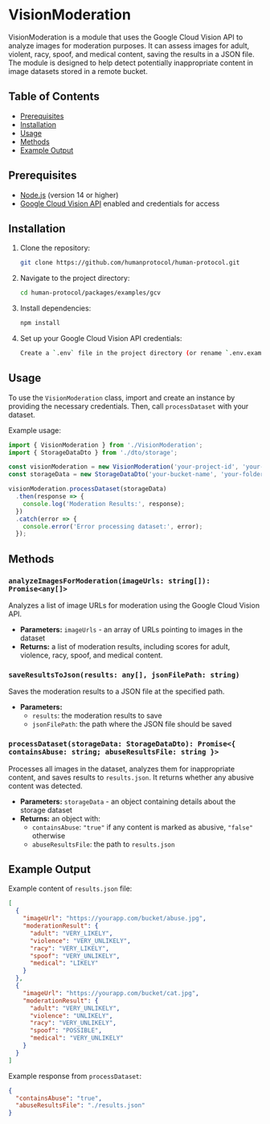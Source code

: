 # VisionModeration

VisionModeration is a module that uses the Google Cloud Vision API to analyze images for moderation purposes. It can assess images for adult, violent, racy, spoof, and medical content, saving the results in a JSON file. The module is designed to help detect potentially inappropriate content in image datasets stored in a remote bucket.

## Table of Contents

- [Prerequisites](#prerequisites)
- [Installation](#installation)
- [Usage](#usage)
- [Methods](#methods)
- [Example Output](#example-output)

## Prerequisites

- [Node.js](https://nodejs.org/) (version 14 or higher)
- [Google Cloud Vision API](https://cloud.google.com/vision) enabled and credentials for access

## Installation

1. Clone the repository:
   ```bash
   git clone https://github.com/humanprotocol/human-protocol.git
   ```

2. Navigate to the project directory:
   ```bash
   cd human-protocol/packages/examples/gcv
   ```

3. Install dependencies:
   ```bash
   npm install
   ```

4. Set up your Google Cloud Vision API credentials:
    ```bash 
    Create a `.env` file in the project directory (or rename `.env.example` to `.env`) and add  your credentials.
    ```

## Usage

To use the `VisionModeration` class, import and create an instance by providing the necessary credentials. Then, call `processDataset` with your dataset.

Example usage:

```typescript
import { VisionModeration } from './VisionModeration';
import { StorageDataDto } from './dto/storage';

const visionModeration = new VisionModeration('your-project-id', 'your-private-key', 'your-client-email');
const storageData = new StorageDataDto('your-bucket-name', 'your-folder-name');

visionModeration.processDataset(storageData)
  .then(response => {
    console.log('Moderation Results:', response);
  })
  .catch(error => {
    console.error('Error processing dataset:', error);
  });
```

## Methods

### `analyzeImagesForModeration(imageUrls: string[]): Promise<any[]>`
Analyzes a list of image URLs for moderation using the Google Cloud Vision API.

- **Parameters:** `imageUrls` - an array of URLs pointing to images in the dataset
- **Returns:** a list of moderation results, including scores for adult, violence, racy, spoof, and medical content.

### `saveResultsToJson(results: any[], jsonFilePath: string)`
Saves the moderation results to a JSON file at the specified path.

- **Parameters:**
  - `results`: the moderation results to save
  - `jsonFilePath`: the path where the JSON file should be saved

### `processDataset(storageData: StorageDataDto): Promise<{ containsAbuse: string; abuseResultsFile: string }>`
Processes all images in the dataset, analyzes them for inappropriate content, and saves results to `results.json`. It returns whether any abusive content was detected.

- **Parameters:** `storageData` - an object containing details about the storage dataset
- **Returns:** an object with:
  - `containsAbuse`: `"true"` if any content is marked as abusive, `"false"` otherwise
  - `abuseResultsFile`: the path to `results.json`

## Example Output

Example content of `results.json` file:

```json
[
  {
    "imageUrl": "https://yourapp.com/bucket/abuse.jpg",
    "moderationResult": {
      "adult": "VERY_LIKELY",
      "violence": "VERY_UNLIKELY",
      "racy": "VERY_LIKELY",
      "spoof": "VERY_UNLIKELY",
      "medical": "LIKELY"
    }
  },
  {
    "imageUrl": "https://yourapp.com/bucket/cat.jpg",
    "moderationResult": {
      "adult": "VERY_UNLIKELY",
      "violence": "UNLIKELY",
      "racy": "VERY_UNLIKELY",
      "spoof": "POSSIBLE",
      "medical": "VERY_UNLIKELY"
    }
  }
]
```

Example response from `processDataset`:

```json
{
  "containsAbuse": "true",
  "abuseResultsFile": "./results.json"
}
```